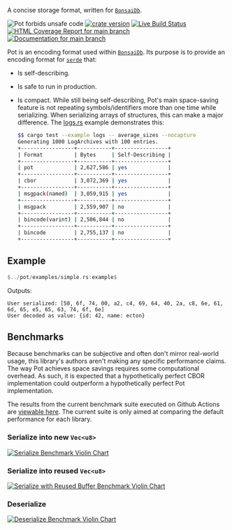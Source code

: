 A concise storage format, written for [`BonsaiDb`](https://bonsaidb.io/).

![Pot forbids unsafe code](https://img.shields.io/badge/unsafe-forbid-success)
[![crate version](https://img.shields.io/crates/v/pot.svg)](https://crates.io/crates/pot)
[![Live Build Status](https://img.shields.io/github/actions/workflow/status/khonsulabs/pot/rust.yml?branch=main)](https://github.com/khonsulabs/pot/actions?query=workflow:Tests)
[![HTML Coverage Report for `main` branch](https://khonsulabs.github.io/pot/coverage/badge.svg)](https://khonsulabs.github.io/pot/coverage/)
[![Documentation for `main` branch](https://img.shields.io/badge/docs-main-informational)](https://khonsulabs.github.io/pot/main/pot/)

Pot is an encoding format used within [`BonsaiDb`](https://bonsaidb.io/). Its purpose is to
provide an encoding format for [`serde`](https://serde.rs) that:

* Is self-describing.
* Is safe to run in production.
* Is compact. While still being self-describing, Pot's main space-saving feature
  is not repeating symbols/identifiers more than one time while serializing.
  When serializing arrays of structures, this can make a major difference. The
  [logs.rs](https://github.com/khonsulabs/pot/blob/main/pot/examples/logs.rs)
  example demonstrates this:

  ```sh
  $$ cargo test --example logs -- average_sizes --nocapture
  Generating 1000 LogArchives with 100 entries.
  +-----------------+-----------+-----------------+
  | Format          | Bytes     | Self-Describing |
  +-----------------+-----------+-----------------+
  | pot             | 2,627,586 | yes             |
  +-----------------+-----------+-----------------+
  | cbor            | 3,072,369 | yes             |
  +-----------------+-----------+-----------------+
  | msgpack(named)  | 3,059,915 | yes             |
  +-----------------+-----------+-----------------+
  | msgpack         | 2,559,907 | no              |
  +-----------------+-----------+-----------------+
  | bincode(varint) | 2,506,844 | no              |
  +-----------------+-----------+-----------------+
  | bincode         | 2,755,137 | no              |
  +-----------------+-----------+-----------------+
  ```

## Example

```rust
$../pot/examples/simple.rs:example$
```

Outputs:

```text
User serialized: [50, 6f, 74, 00, a2, c4, 69, 64, 40, 2a, c8, 6e, 61, 6d, 65, e5, 65, 63, 74, 6f, 6e]
User decoded as value: {id: 42, name: ecton}
```

## Benchmarks

Because benchmarks can be subjective and often don't mirror real-world usage,
this library's authors aren't making any specific performance claims. The way
Pot achieves space savings requires some computational overhead. As such, it is
expected that a hypothetically perfect CBOR implementation could outperform a
hypothetically perfect Pot implementation.

The results from the current benchmark suite executed on Github Actions are
[viewable here](https://pot.bonsaidb.io/benchmarks/report/). The current suite
is only aimed at comparing the default performance for each library.

### Serialize into new `Vec<u8>`

[![Serialize Benchmark Violin Chart](https://pot.bonsaidb.io/benchmarks/logs_serialize/report/violin.svg)](https://pot.bonsaidb.io/benchmarks/logs_serialize/report/index.html)

### Serialize into reused `Vec<u8>`

[![Serialize with Reused Buffer Benchmark Violin Chart](https://pot.bonsaidb.io/benchmarks/logs_serialize-reuse/report/violin.svg)](https://pot.bonsaidb.io/benchmarks/logs_serialize-reuse/report/index.html)

### Deserialize

[![Deserialize Benchmark Violin Chart](https://pot.bonsaidb.io/benchmarks/logs_deserialize/report/violin.svg)](https://pot.bonsaidb.io/benchmarks/logs_deserialize/report/index.html)
